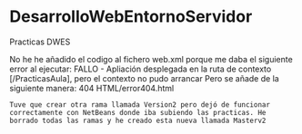 # DesarrolloWebEntornoServidor
Practicas DWES


No he he añadido el codigo al fichero web.xml porque me daba el siguiente error al ejecutar:
FALLO - Apliación desplegada en la ruta de contexto [/PracticasAula], pero el contexto no pudo arrancar
Pero se añade de la siguiente manera:
    <error-page>
        <error-code>404</error-code>
        <location>HTML/error404.html</location>
    </error-page>
    
    
    
    
    
    
    Tuve que crear otra rama llamada Version2 pero dejó de funcionar correctamente con NetBeans donde iba subiendo las practicas. He borrado todas las ramas y he creado esta nueva llamada Masterv2
